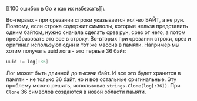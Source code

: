 [[100 ошибок в Go и как их избежать]]\

Во-первых - при срезании строки указывается кол-во БАЙТ, а не рун. Поэтому, если строка содержит символы, которые нельзя представить одним байтом, нужно сначала сделать срез рун, срез от него, а потом преобразовать это все в строку. 
Во-вторых при срезании строки, срез и оригинал используют один и тот же массив в памяти. Например мы хотим получать uuid лога - это первые 36 байт:
```go
uuid := log[:36]
```
Лог может быть длинной до тысячи байт. И все это будет хранится в памяти - не только 36 байт, но и все остальные оригинальные. 
Эту проблему можно решить, использовав `strings.Clone(log[:36])`.  При `Clone` 36 символов создаются в новой области памяти. 